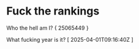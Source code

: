 # Fuck the rankings

Who the hell am I?
{ 25065449 }

What fucking year is it?
[ 2025-04-01T09:16:40Z ]
